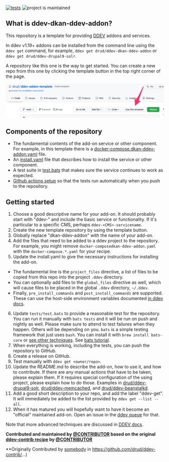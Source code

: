 [![tests](https://github.com/paul-m/dkan-ddev-addon/actions/workflows/tests.yml/badge.svg)](https://github.com/drud/ddev-dkan-ddev-addon/actions/workflows/tests.yml) ![project is maintained](https://img.shields.io/maintenance/yes/2022.svg)

## What is ddev-dkan-ddev-addon?

This repository is a template for providing [DDEV](https://ddev.readthedocs.io) addons and services.

In ddev v1.19+ addons can be installed from the command line using the `ddev get` command, for example, `ddev get drud/ddev-dkan-ddev-addon` or `ddev get drud/ddev-drupal9-solr`.

A repository like this one is the way to get started. You can create a new repo from this one by clicking the template button in the top right corner of the page.

![template button](images/template-button.png)

## Components of the repository

* The fundamental contents of the add-on service or other component. For example, in this template there is a [docker-compose.dkan-ddev-addon.yaml](docker-compose.dkan-ddev-addon.yaml) file.
* An [install.yaml](install.yaml) file that describes how to install the service or other component.
* A test suite in [test.bats](tests/install.bats) that makes sure the service continues to work as expected.
* [Github actions setup](.github/workflows/tests.yml) so that the tests run automatically when you push to the repository.

## Getting started

1. Choose a good descriptive name for your add-on. It should probably start with "ddev-" and include the basic service or functionality. If it's particular to a specific CMS, perhaps `ddev-<CMS>-servicename`.
2. Create the new template repository by using the template button.
3. Globally replace "dkan-ddev-addon" with the name of your add-on.
4. Add the files that need to be added to a ddev project to the repository. For example, you might remove `docker-composedkan-ddev-addon.yaml` with the `docker-compose.*.yaml` for your recipe.
5. Update the install.yaml to give the necessary instructions for installing the add-on.
  * The fundamental line is the `project_files` directive, a list of files to be copied from this repo into the project `.ddev` directory.
  * You can optionally add files to the `global_files` directive as well, which will cause files to be placed in the global `.ddev` directory, `~/.ddev`.
  * Finally, `pre_install_commands` and `post_install_commands` are supported. These can use the host-side environment variables documented [in ddev docs](https://ddev.readthedocs.io/en/stable/users/extend/custom-commands/#environment-variables-provided).
6. Update `tests/test.bats` to provide a reasonable test for the repository. You can run it manually with `bats tests` and it will be run on push and nightly as well. Please make sure to attend to test failures when they happen. Others will be depending on you. `bats` is a simple testing framework that just uses `bash`. You can install it with `brew install bats-core` or [see other techniques](https://bats-core.readthedocs.io/en/stable/installation.html). See [bats tutorial](https://bats-core.readthedocs.io/en/stable/).
7. When everything is working, including the tests, you can push the repository to GitHub.
8. Create a release on GitHub.
9. Test manually with `ddev get <owner/repo>`.
10. Update the README.md to describe the add-on, how to use it, and how to contribute. If there are any manual actions that have to be taken, please explain them. If it requires special configuration of the using project, please explain how to do those. Examples in [drud/ddev-drupal9-solr](https://github.com/drud/ddev-drupal9-solr), [drud/ddev-memcached](github.com/drud/ddev-memcached), and [drud/ddev-beanstalkd](https://github.com/drud/ddev-beanstalkd).
11. Add a good short description to your repo, and add the label "ddev-get". It will immediately be added to the list provided by `ddev get --list --all`.
12. When it has matured you will hopefully want to have it become an "official" maintained add-on. Open an issue in the [ddev queue](https://github.com/drud/ddev/issues) for that.

Note that more advanced techniques are discussed in [DDEV docs](https://ddev.readthedocs.io/en/latest/users/extend/additional-services/#additional-service-configurations-and-add-ons-for-ddev).

**Contributed and maintained by [@CONTRIBUTOR](https://github.com/CONTRIBUTOR) based on the original [ddev-contrib recipe](https://github.com/drud/ddev-contrib/tree/master/docker-compose-services/RECIPE) by [@CONTRIBUTOR](https://github.com/CONTRIBUTOR)**

**Originally Contributed by [somebody](https://github.com/somebody) in https://github.com/drud/ddev-contrib/...)


